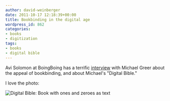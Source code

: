 ```yaml
---
author: david-weinberger
date: 2011-10-17 12:18:39+00:00
title: Bookbinding in the digital age
wordpress_id: 862
categories:
- books
- digitization
tags:
- books
- digital bible
---
```


Avi Solomon at BoingBoing has a terrific [interview](http://boingboing.net/2011/10/16/bookbinding-in-the-digital-age-an-interview-with-michael-greer.html) with Michael Greer about the appeal of bookbinding, and about Michael's "Digital Bible."

I  love the photo:

![Digital Bible: Book with ones and zeroes as text](http://boingboing.net/wp-content/uploads/2011/10/bookbinder-main.jpg)
